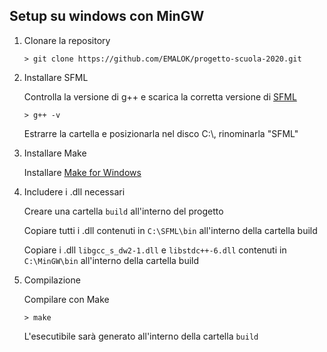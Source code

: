 ## Setup su windows con MinGW

 1. Clonare la repository
    
    `> git clone https://github.com/EMALOK/progetto-scuola-2020.git`
 
 2. Installare SFML

    Controlla la versione di g++ e scarica la corretta versione di [SFML](https://www.sfml-dev.org)

    `> g++ -v`

    Estrarre la cartella e posizionarla nel disco C:\\, rinominarla "SFML"
 
 3. Installare Make
 
    Installare [Make for Windows](http://gnuwin32.sourceforge.net/packages/make.htm)

4. Includere i .dll necessari

	Creare una cartella `build` all'interno del progetto
	
	Copiare tutti i .dll contenuti in `C:\SFML\bin` all'interno della cartella build
	
	Copiare i .dll `libgcc_s_dw2-1.dll` e `libstdc++-6.dll` contenuti in `C:\MinGW\bin` all'interno della cartella build
	
 5. Compilazione
 
	 Compilare con Make
     
	 `> make`
	 
	 L'esecutibile sarà generato all'interno della cartella `build`

